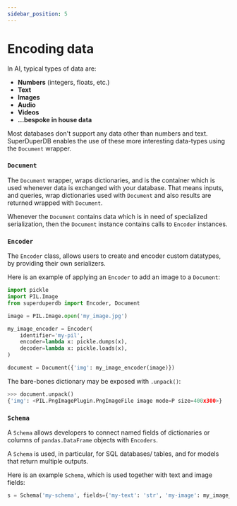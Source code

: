 ```yaml
---
sidebar_position: 5
---
```


# Encoding data

In AI, typical types of data are:

- **Numbers** (integers, floats, etc.)
- **Text**
- **Images**
- **Audio**
- **Videos**
- **...bespoke in house data**

Most databases don't support any data other than numbers and text.
SuperDuperDB enables the use of these more interesting data-types using the `Document` wrapper.

### `Document`

The `Document` wrapper, wraps dictionaries, and is the container which is used whenever 
data is exchanged with your database. That means inputs, and queries, wrap dictionaries 
used with `Document` and also results are returned wrapped with `Document`.

Whenever the `Document` contains data which is in need of specialized serialization,
then the `Document` instance contains calls to `Encoder` instances.

### `Encoder`

The `Encoder` class, allows users to create and encoder custom datatypes, by providing 
their own serializers.

Here is an example of applying an `Encoder` to add an image to a `Document`:

```python
import pickle
import PIL.Image
from superduperdb import Encoder, Document

image = PIL.Image.open('my_image.jpg')

my_image_encoder = Encoder(
    identifier='my-pil',
    encoder=lambda x: pickle.dumps(x),
    decoder=lambda x: pickle.loads(x),
)

document = Document({'img': my_image_encoder(image)})
```

The bare-bones dictionary may be exposed with `.unpack()`:

```python
>>> document.unpack()
{'img': <PIL.PngImagePlugin.PngImageFile image mode=P size=400x300>}
```

### `Schema`

A `Schema` allows developers to connect named fields of dictionaries 
or columns of `pandas.DataFrame` objects with `Encoders`. 

A `Schema` is used, in particular, for SQL databases/ tables, and for 
models that return multiple outputs.

Here is an example `Schema`, which is used together with text and image 
fields:

```python
s = Schema('my-schema', fields={'my-text': 'str', 'my-image': my_image_encoder})
```
